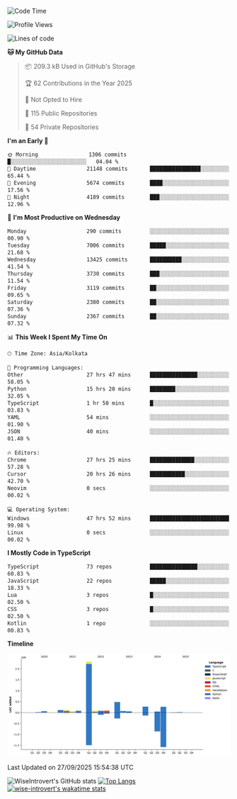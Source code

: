 <!--START_SECTION:waka-->
![Code Time](http://img.shields.io/badge/Code%20Time-4%2C323%20hrs%2035%20mins-blue)

![Profile Views](http://img.shields.io/badge/Profile%20Views-8-blue)

![Lines of code](https://img.shields.io/badge/From%20Hello%20World%20I%27ve%20Written-4.1%20million%20lines%20of%20code-blue)

**🐱 My GitHub Data** 

> 📦 209.3 kB Used in GitHub's Storage 
 > 
> 🏆 62 Contributions in the Year 2025
 > 
> 🚫 Not Opted to Hire
 > 
> 📜 115 Public Repositories 
 > 
> 🔑 54 Private Repositories 
 > 
**I'm an Early 🐤** 

```text
🌞 Morning                1306 commits        █░░░░░░░░░░░░░░░░░░░░░░░░   04.04 % 
🌆 Daytime                21148 commits       ████████████████░░░░░░░░░   65.44 % 
🌃 Evening                5674 commits        ████░░░░░░░░░░░░░░░░░░░░░   17.56 % 
🌙 Night                  4189 commits        ███░░░░░░░░░░░░░░░░░░░░░░   12.96 % 
```
📅 **I'm Most Productive on Wednesday** 

```text
Monday                   290 commits         ░░░░░░░░░░░░░░░░░░░░░░░░░   00.90 % 
Tuesday                  7006 commits        █████░░░░░░░░░░░░░░░░░░░░   21.68 % 
Wednesday                13425 commits       ██████████░░░░░░░░░░░░░░░   41.54 % 
Thursday                 3730 commits        ███░░░░░░░░░░░░░░░░░░░░░░   11.54 % 
Friday                   3119 commits        ██░░░░░░░░░░░░░░░░░░░░░░░   09.65 % 
Saturday                 2380 commits        ██░░░░░░░░░░░░░░░░░░░░░░░   07.36 % 
Sunday                   2367 commits        ██░░░░░░░░░░░░░░░░░░░░░░░   07.32 % 
```


📊 **This Week I Spent My Time On** 

```text
🕑︎ Time Zone: Asia/Kolkata

💬 Programming Languages: 
Other                    27 hrs 47 mins      ███████████████░░░░░░░░░░   58.05 % 
Python                   15 hrs 20 mins      ████████░░░░░░░░░░░░░░░░░   32.05 % 
TypeScript               1 hr 50 mins        █░░░░░░░░░░░░░░░░░░░░░░░░   03.83 % 
YAML                     54 mins             ░░░░░░░░░░░░░░░░░░░░░░░░░   01.90 % 
JSON                     40 mins             ░░░░░░░░░░░░░░░░░░░░░░░░░   01.40 % 

🔥 Editors: 
Chrome                   27 hrs 25 mins      ██████████████░░░░░░░░░░░   57.28 % 
Cursor                   20 hrs 26 mins      ███████████░░░░░░░░░░░░░░   42.70 % 
Neovim                   0 secs              ░░░░░░░░░░░░░░░░░░░░░░░░░   00.02 % 

💻 Operating System: 
Windows                  47 hrs 52 mins      █████████████████████████   99.98 % 
Linux                    0 secs              ░░░░░░░░░░░░░░░░░░░░░░░░░   00.02 % 
```

**I Mostly Code in TypeScript** 

```text
TypeScript               73 repos            ███████████████░░░░░░░░░░   60.83 % 
JavaScript               22 repos            █████░░░░░░░░░░░░░░░░░░░░   18.33 % 
Lua                      3 repos             █░░░░░░░░░░░░░░░░░░░░░░░░   02.50 % 
CSS                      3 repos             █░░░░░░░░░░░░░░░░░░░░░░░░   02.50 % 
Kotlin                   1 repo              ░░░░░░░░░░░░░░░░░░░░░░░░░   00.83 % 
```



**Timeline**

![Lines of Code chart](https://raw.githubusercontent.com/wise-introvert/wise-introvert/master/assets/bar_graph.png)


 Last Updated on 27/09/2025 15:54:38 UTC
<!--END_SECTION:waka-->

![WiseIntrovert's GitHub stats](https://github-readme-stats.vercel.app/api?username=wise-introvert&count_private=true&show_icons=true)
[![Top Langs](https://github-readme-stats.vercel.app/api/top-langs/?username=wise-introvert&langs_count=10)](https://github.com/anuraghazra/github-readme-stats)
[![wise-introvert's wakatime stats](https://github-readme-stats.vercel.app/api/wakatime?username=wiseintrovert)](https://github.com/anuraghazra/github-readme-stats)
